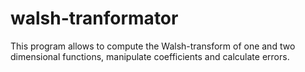 # walsh-tranformator
This program allows to compute the Walsh-transform of one and two dimensional functions, manipulate coefficients and calculate errors.
